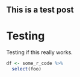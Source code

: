 This is a test post
--------------------

# Testing

Testing if this really works. 

```r
df <- some_r_code %>%
  select(foo)
```


